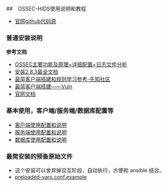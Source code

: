 ##　OSSEC-HIDS使用说明和教程

- [官网github代码原](https://github.com/ossec/ossec-hids/)

### 普通安装说明 

**参考文档**
- [OSSEC主要功能及原理+详细配置+日志文件分析](https://blog.csdn.net/alextan_/article/details/52080171)
- [安装2.8.3最全文档](https://www.cnblogs.com/zlslch/p/8512757.html)
- [最简客户端搭建和规则学习参考-先知社区](https://xz.aliyun.com/t/2003)
- [最简客户端搭建——Vuln](http://www.vuln.cn/6397)
- [官网文档](http://www.ossec.net/docs/)

### 基本使用，客户端/服务端/数据库配置等
- [客户端使用配置和说明](./agent-install)
- [服务端使用配置和说明](./server_install)
- [数据库使用配置和说明](./server-db-util)


### 最简安装的预备原始文件
- 这个安装可以舍弃掉交互阶段，自动执行，方便和 ansible 结合。
- [preloaded-vars.conf.example](./preloaded-vars.conf.example)
